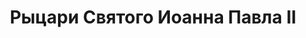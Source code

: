 ---
title: 'Рыцари Святого Иоанна Павла II'
heroName: 'Орден Рыцарей Святого Иоанна Павла II Великого'
heroSlogan: 'Живи как Воин Божий'
heroDescription: 'Орден Рыцарей Святого Иоанна Павла II Великого — это братство католических мужчин, верных учению Церкви, служащих Христу и Отечеству. Вдохновлённые наследием Папы Иоанна Павла II, мы стремимся к святости через молитву, служение, защиту веры и братское единство. Мы живём как Воины Божии — с мужеством, честью и верностью Евангелию.'
aboutTitle: 'О нас'
aboutContent: |
  Рыцари Святого Иоанна Павла II — это католическая община, основанная в духе учения Святого Иоанна Павла II. Нашей целью является создание сильной общины верующих, которые желают жить согласно христианским ценностям и служить Богу и ближнему.

  В нашей деятельности мы сосредотачиваемся на трёх основных направлениях:

  1. **Защита жизни** - мы работаем над защитой жизни от зачатия до естественной смерти
  2. **Благотворительная деятельность** - мы помогаем нуждающимся в духе милосердия
  3. **Поддержка Украины** - мы занимаемся гуманитарной помощью нашим соседям в нужде

initiativesExplanation: |
  Вместе мы работаем на общее благо, реализуя наши основные цели в духе учения Святого Иоанна Павла II.

initiatives:
  - title: 'Защита жизни'
    description: 'Мы работаем над защитой жизни от зачатия до естественной смерти, организуя молитвы, марши и образовательные кампании.'
    icon: 'heart'
  - title: 'Благотворительная деятельность'
    description: 'Мы помогаем нуждающимся через организацию сборов, волонтерскую работу и материальную поддержку бедных семей.'
    icon: 'hand'
  - title: 'Поддержка Украины'
    description: 'Мы занимаемся гуманитарной помощью Украине, организуя транспортировку пожертвований и поддержку беженцев.'
    icon: 'flag'
--- 